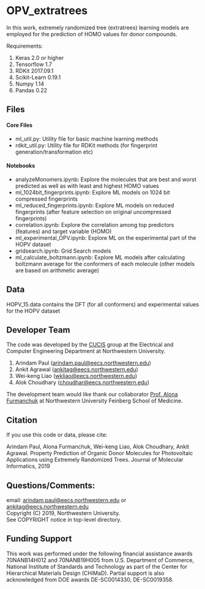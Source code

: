 # OPV_extratrees

In this work, extremely randomized tree (extratrees) learning models are employed for the prediction of HOMO values for donor compounds. 

Requirements: 
1. Keras 2.0 or higher
2. Tensorflow 1.7 
1. RDKit 2017.09.1
2. Scikit-Learn 0.19.1
5. Numpy 1.14
6. Pandas 0.22

## Files

#### Core Files
- ml_util.py: Utility file for basic machine learning methods
- rdkit_util.py: Utility file for RDKit methods (for fingerprint generation/transformation etc)

#### Notebooks 
- analyzeMonomers.ipynb: Explore the molecules that are best and worst predicted as well as with least and highest HOMO values
- ml_1024bit_fingerprints.ipynb: Explore ML models on 1024 bit compressed fingerprints  
- ml_reduced_fingerprints.ipynb: Explore ML models on reduced fingerprints (after feature selection on original uncompressed fingerprints)
- correlation.ipynb: Explore the correlation among top predictors (features) and target variable (HOMO) 
- ml_experimental_OPV.ipynb: Explore ML on the experimental part of the HOPV dataset 
- gridsearch.ipynb: Grid Search models 
- ml_calculate_boltzmann.ipynb: Explore ML models after calculating boltzmann average for the conformers of each molecule (other models are based on arithmetic average) 

## Data 
HOPV_15.data contains the DFT (for all conformers) and experimental values for the HOPV dataset 

## Developer Team

The code was developed by the <a href="http://cucis.ece.northwestern.edu/">CUCIS</a> group at the Electrical and Computer Engineering Department at Northwestern University. 

1. Arindam Paul (arindam.paul@eecs.northwestern.edu)
2. Ankit Agrawal (ankitag@eecs.northwestern.edu)
3. Wei-keng Liao (wkliao@eecs.northwestern.edu)
4. Alok Choudhary (choudhar@eecs.northwestern.edu)


The development team would like thank our collaborator <a href="https://www.feinberg.northwestern.edu/faculty-profiles/az/profile.html?xid=40386">Prof. Alona Furmanchuk</a> at Northwestern University Feinberg School of Medicine. 

## Citation

If you use this code or data, please cite:

Arindam Paul, Alona Furmanchuk, Wei-keng Liao, Alok Choudhary, Ankit Agrawal. Property Prediction of Organic Donor Molecules for Photovoltaic Applications using Extremely Randomized Trees. Journal of Molecular Informatics, 2019

## Questions/Comments:

email: arindam.paul@eecs.northwestern.edu or ankitag@eecs.northwestern.edu</br>
Copyright (C) 2019, Northwestern University.<br/>
See COPYRIGHT notice in top-level directory.

## Funding Support

This work was performed under the following financial assistance awards 70NANB14H012 and 70NANB19H005 from U.S. Department of Commerce, National Institute of Standards and Technology as part of the Center for Hierarchical Materials Design (CHiMaD). Partial support is also acknowledged from DOE awards DE-SC0014330, DE-SC0019358.
